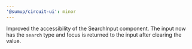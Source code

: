 ```yaml
---
'@sumup/circuit-ui': minor
---
```


Improved the accessibility of the SearchInput component. The input now has the `search` type and focus is returned to the input after clearing the value.

